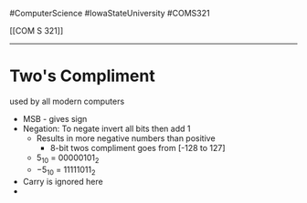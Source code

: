 #ComputerScience  #IowaStateUniversity  #COMS321 


[[COM S 321]] 

---

# Two's Compliment

used by all modern computers

- MSB - gives sign
- Negation: To negate invert all bits then add 1
	- Results in more negative numbers than positive
		- 8-bit twos compliment goes from [-128 to 127]
	- $5_{10}$ = 00000101$_2$
	- $-5_{10}$ = 11111011$_2$
- Carry is ignored here
-   